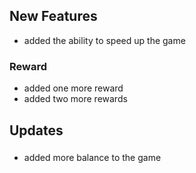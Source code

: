 ##  New Features 
-  added the ability to speed up the game
### Reward 
-  added one more reward 
-  added two more rewards 
##  Updates 
### 
-  added more balance to the game 
